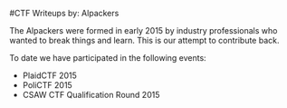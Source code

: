 #CTF Writeups
by: Alpackers

The Alpackers were formed in early 2015 by industry professionals who wanted to break things and learn.  This is our attempt to contribute back.

To date we have participated in the following events:
* PlaidCTF 2015
* PoliCTF 2015
* CSAW CTF Qualification Round 2015
